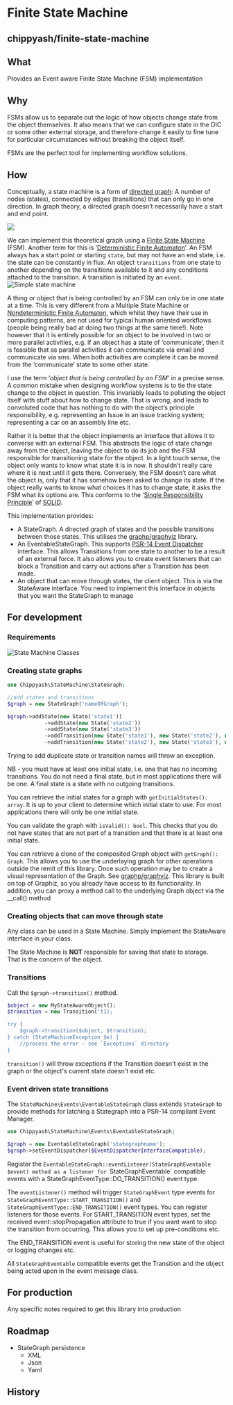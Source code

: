 # Finite State Machine
## chippyash/finite-state-machine

## What

Provides an Event aware Finite State Machine (FSM) implementation 

## Why

FSMs allow us to separate out the logic of how objects change 
state from the object themselves.  It also means that we can configure 
state in the DIC or some other external storage, and therefore change 
it easily to fine tune for particular circumstances without breaking 
the object itself.

FSMs are the perfect tool for implementing workflow solutions.

## How

Conceptually, a state machine is a form of [directed graph](https://en.wikipedia.org/wiki/Directed_graph): 
A number of nodes (states), connected by edges (transitions) that can only
go in one direction.  In graph theory, a directed graph doesn’t necessarily 
have a start and end point.

<img src="pics/directed-graph.png"></img>

We can implement this theoretical graph using a [Finite State Machine](https://en.wikipedia.org/wiki/Finite-state_machine) (FSM).
Another term for this is ‘[Deterministic Finite Automaton](https://en.wikipedia.org/wiki/Deterministic_finite_automaton)’.  An FSM always 
has a start point or starting `state`, but may not have an end state, i.e. 
the state can be constantly in flux.  An object
`transitions` from one state to another depending on the transitions 
available to it and any conditions attached to the transition.
A transition is initiated by an `event`.
![Simple state machine](pics/simple-state-machine.png)

A thing or object that is being controlled by an FSM can only be in one 
state at a time.  This is very different from a Multiple State Machine or 
[Nondeterministic Finite Automaton](https://en.wikipedia.org/wiki/Nondeterministic_finite_automaton), 
which whilst they have their use in computing patterns, are not used for 
typical human oriented workflows (people being really bad at doing two 
things at the same time!). Note however that it is entirely possible for 
an object to be involved in two or more parallel activities, e.g. if an 
object has a state of ‘communicate’, then it is feasible that as parallel 
activities it can communicate via email and communicate via sms.  When 
both activities are complete it can be moved from the ‘communicate’ state 
to some other state.

I use the term ‘*object that is being controlled by an FSM*' in a precise 
sense. A common mistake when designing workflow systems is to tie the 
state change to the object in question.  This invariably leads to 
polluting the object itself with stuff about how to change state. That 
is wrong, and leads to convoluted code that has nothing to do with the 
object’s principle responsibility, e.g. representing an Issue in an 
issue tracking system; representing a car on an assembly line etc.

Rather it is better that the object implements an interface that allows 
it to converse with an external FSM.  This abstracts the logic of state 
change away from the object, leaving the object to do its job and the FSM 
responsible for transitioning state for the object.  In a light touch sense, 
the object only wants to know what state it is in now. It shouldn’t really 
care where it is next until it gets there.  Conversely, the FSM doesn’t 
care what the object is, only that it has somehow been asked to change 
its state.  If the object really wants to know what choices it has to 
change state, it asks the FSM what its options are.  This conforms to 
the ‘[Single Responsibility Principle](https://en.wikipedia.org/wiki/Single_responsibility_principle)’ 
of [SOLID](https://en.wikipedia.org/wiki/SOLID).

This implementation provides:

 - A StateGraph.  A directed graph of states and the possible transitions 
 between those states. This utilises the [graphp/graphviz](https://github.com/graphp/graphviz)
 library. 
 - An EventableStateGraph. This supports [PSR-14 Event Dispatcher](https://github.com/php-fig/event-dispatcher) interface.
 This allows Transitions from one state to another to be a result of
 an external force. It also allows you to create event listeners that 
 can block a Transition and carry out actions after a Transition has
 been made.
 - An object that can move through states, the client object. This is
 via the StateAware interface.  You need to implement this interface
 in objects that you want the StateGraph to manage

## For development

### Requirements

![State Machine Classes](pics/state-machine-classes.png)
### Creating state graphs

```php
use Chippyash\StateMachine\StateGraph;

//add states and transitions
$graph = new StateGraph('nameOfGraph');

$graph->addState(new State('state1'))
            ->addState(new State('state2'))
            ->addState(new State('state3'))
            ->addTransition(new State('state1'), new State('state2'), new Transition('pending'))
            ->addTransition(new State('state2'), new State('state3'), new Transition('complete'));

```
Trying to add duplicate state or transition names will throw an exception.

NB - you must have at least one initial state, i.e. one that has no incoming transitions. You do not need a final state, 
but in most applications there will be one.  A final state is a state with no outgoing transitions.

You can retrieve the initial states for a graph with `getInitialStates(): array`.  It is up to your client to determine
which initial state to use.  For most applications there will only be one initial state.

You can validate the graph with `isValid(): bool`. This checks that you do not have states that are not part of
a transition and that there is at least one initial state.

You can retrieve a clone of the composited Graph object with `getGraph(): Graph`.  This allows you to use the underlaying 
graph for other operations outside the remit of this library.  Once such operation may be to create a visual representation
of the Graph.  See [graphp/graphviz](https://github.com/graphp/graphviz).  This library is built on top of Graphiz, so
you already have access to its functionality. In addition, you can proxy a method
call to the underlying Graph object via the __call() method 

### Creating objects that can move through state

Any class can be used in a State Machine.  Simply implement the StateAware
interface in your class.

The State Machine is **NOT** responsible for saving that state to storage.  
That is the concern of the object.  

### Transitions
Call the `$graph->transition()` method.

```php
$object = new MyStateAwareObject();
$transition = new Transition('t1);

try {
    $graph->transition($object, $transition);
} catch (StateMachineException $e) {
    //process the error - see `Exceptions` directory
}
```
`transition()` will throw exceptions if the Transition doesn't exist in the
graph or the object's current state doesn't exist etc.

### Event driven state transitions
The `StateMachine\Events\EventableStateGraph` class extends `StateGraph`
to provide methods for latching a Stategraph into a PSR-14 compliant
Event Manager.

```php
use Chippyash\StateMachine\Events\EventableStateGraph;

$graph = new EventableStateGraph('stategraphname');
$graph->setEventDispatcher($EventDispatcherInterfaceCompatible);
```

Register the `EventableStateGraph::eventListener(StateGraphEventable $event)
method as a listener for `StateGraphEventable` compatible events with a
StateGraphEventType::DO_TRANSITION() event type.

The `eventListener()` method will trigger `StateGraphEvent` type events
for `StateGraphEventType::START_TRANSITION()`  and `StateGraphEventType::END_TRANSITION()` 
event types.   You can register listeners for those events.  For START_TRANSITION
event types, set the received event::stopPropagation attribute to true if you want
want to stop the transition from occurring. This allows you to set up
pre-conditions etc.

The END_TRANSITION event is useful for storing the new state of the object 
or logging changes etc.  

All `StateGraphEventable` compatible events get the Transition and the object
being acted upon in the event message class.

## For production

Any specific notes required to get this library into production

## Roadmap
 - StateGraph persistence
    - XML
    - Json
    - Yaml
 
## History
